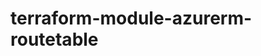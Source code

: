 # terraform-module-azurerm-routetable

<!-- BEGINNING OF PRE-COMMIT-TERRAFORM DOCS HOOK -->

<!-- END OF PRE-COMMIT-TERRAFORM DOCS HOOK -->
